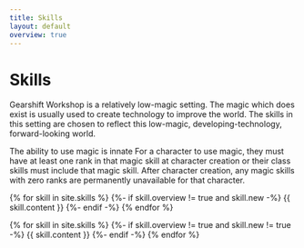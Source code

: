```yaml
---
title: Skills
layout: default
overview: true
---
```

# Skills
Gearshift Workshop is a relatively low-magic setting. The magic which does exist is usually used to create technology to improve the world. The skills in this setting are chosen to reflect this low-magic, developing-technology, forward-looking world.

The ability to use magic is innate For a character to use magic, they must have at least one rank in that magic skill at character creation or their class skills must include that magic skill. After character creation, any magic skills with zero ranks are permanently unavailable for that character.

{% for skill in site.skills %}
	{%- if skill.overview != true and skill.new -%}
		{{ skill.content }}
	{%- endif -%}
{% endfor %}

{% for skill in site.skills %}
	{%- if skill.overview != true and skill.new != true -%}
		{{ skill.content }}
	{%- endif -%}
{% endfor %}
